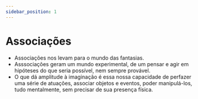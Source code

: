 ```yaml
---
sidebar_position: 1
---
```


# Associações
- Associações nos levam para o mundo das fantasias.
- Asssociações geram um mundo experimental, de um pensar e agir em hipóteses do que seria possível, nem sempre provável.
- O que dá amplitude à imaginação é essa nossa capacidade de perfazer uma série de atuações, associar objetos e eventos, poder manipulá-los, tudo mentalmente, sem precisar de sua presença física.

